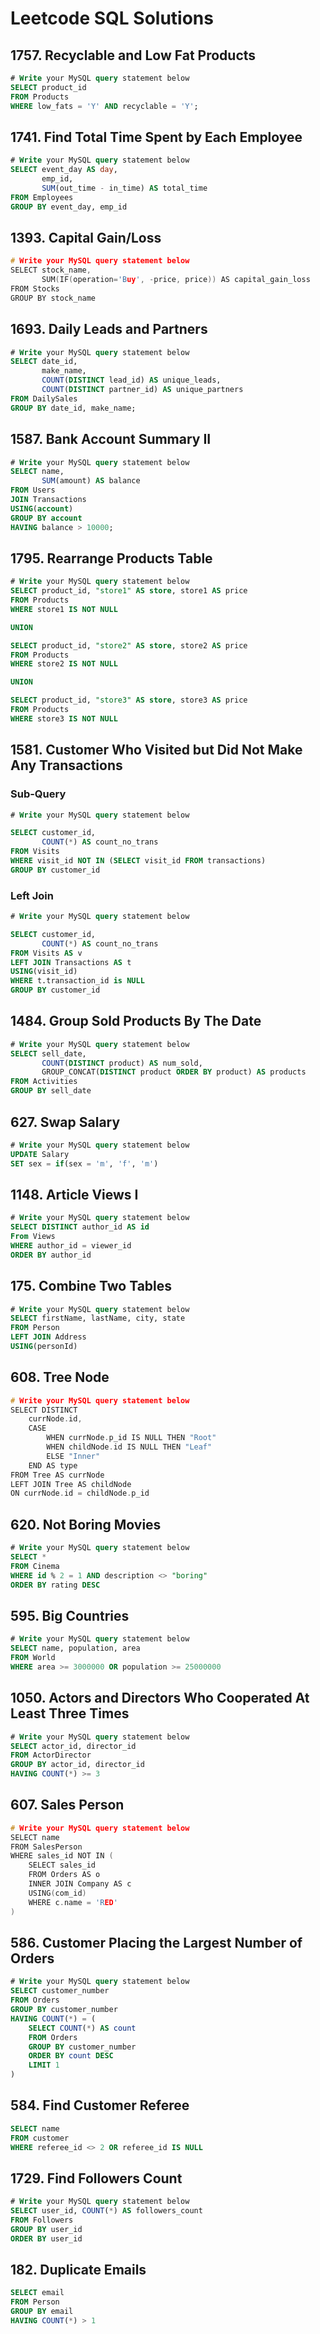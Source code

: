 # Leetcode SQL Solutions

## 1757. Recyclable and Low Fat Products
```sql
# Write your MySQL query statement below
SELECT product_id 
FROM Products 
WHERE low_fats = 'Y' AND recyclable = 'Y';
```

## 1741. Find Total Time Spent by Each Employee
```sql
# Write your MySQL query statement below
SELECT event_day AS day,
       emp_id, 
       SUM(out_time - in_time) AS total_time
FROM Employees
GROUP BY event_day, emp_id
```

## 1393. Capital Gain/Loss
```cpp
# Write your MySQL query statement below
SELECT stock_name,   
       SUM(IF(operation='Buy', -price, price)) AS capital_gain_loss
FROM Stocks
GROUP BY stock_name
```

## 1693. Daily Leads and Partners
```sql
# Write your MySQL query statement below
SELECT date_id, 
       make_name, 
       COUNT(DISTINCT lead_id) AS unique_leads,
       COUNT(DISTINCT partner_id) AS unique_partners
FROM DailySales
GROUP BY date_id, make_name;
```

## 1587. Bank Account Summary II
```sql
# Write your MySQL query statement below
SELECT name, 
       SUM(amount) AS balance
FROM Users
JOIN Transactions
USING(account)
GROUP BY account
HAVING balance > 10000;
```

## 1795. Rearrange Products Table
```sql
# Write your MySQL query statement below
SELECT product_id, "store1" AS store, store1 AS price
FROM Products
WHERE store1 IS NOT NULL

UNION

SELECT product_id, "store2" AS store, store2 AS price
FROM Products
WHERE store2 IS NOT NULL

UNION

SELECT product_id, "store3" AS store, store3 AS price
FROM Products
WHERE store3 IS NOT NULL
```

## 1581. Customer Who Visited but Did Not Make Any Transactions
### Sub-Query
```sql
# Write your MySQL query statement below

SELECT customer_id, 
       COUNT(*) AS count_no_trans
FROM Visits
WHERE visit_id NOT IN (SELECT visit_id FROM transactions)
GROUP BY customer_id
```

### Left Join
```sql
# Write your MySQL query statement below

SELECT customer_id, 
       COUNT(*) AS count_no_trans
FROM Visits AS v
LEFT JOIN Transactions AS t
USING(visit_id)
WHERE t.transaction_id is NULL
GROUP BY customer_id
```

## 1484. Group Sold Products By The Date
```sql
# Write your MySQL query statement below
SELECT sell_date, 
       COUNT(DISTINCT product) AS num_sold, 
       GROUP_CONCAT(DISTINCT product ORDER BY product) AS products
FROM Activities
GROUP BY sell_date
```

## 627. Swap Salary
```sql
# Write your MySQL query statement below
UPDATE Salary 
SET sex = if(sex = 'm', 'f', 'm')
```

## 1148. Article Views I
```sql
# Write your MySQL query statement below
SELECT DISTINCT author_id AS id
From Views
WHERE author_id = viewer_id
ORDER BY author_id
```

## 175. Combine Two Tables
```sql
# Write your MySQL query statement below
SELECT firstName, lastName, city, state
FROM Person
LEFT JOIN Address
USING(personId)
```

## 608. Tree Node
```cpp
# Write your MySQL query statement below
SELECT DISTINCT 
    currNode.id, 
    CASE
        WHEN currNode.p_id IS NULL THEN "Root"
        WHEN childNode.id IS NULL THEN "Leaf"
        ELSE "Inner"
    END AS type
FROM Tree AS currNode
LEFT JOIN Tree AS childNode
ON currNode.id = childNode.p_id
```

## 620. Not Boring Movies
```sql
# Write your MySQL query statement below
SELECT *
FROM Cinema
WHERE id % 2 = 1 AND description <> "boring"
ORDER BY rating DESC
```

## 595. Big Countries
```sql
# Write your MySQL query statement below
SELECT name, population, area
FROM World
WHERE area >= 3000000 OR population >= 25000000
```

## 1050. Actors and Directors Who Cooperated At Least Three Times
```sql
# Write your MySQL query statement below
SELECT actor_id, director_id
FROM ActorDirector
GROUP BY actor_id, director_id
HAVING COUNT(*) >= 3
```

## 607. Sales Person
```cpp
# Write your MySQL query statement below
SELECT name
FROM SalesPerson
WHERE sales_id NOT IN (
    SELECT sales_id
    FROM Orders AS o
    INNER JOIN Company AS c
    USING(com_id)
    WHERE c.name = 'RED'
)
```

## 586. Customer Placing the Largest Number of Orders
```sql
# Write your MySQL query statement below
SELECT customer_number
FROM Orders
GROUP BY customer_number
HAVING COUNT(*) = (
    SELECT COUNT(*) AS count
    FROM Orders
    GROUP BY customer_number
    ORDER BY count DESC
    LIMIT 1
)
```

## 584. Find Customer Referee
```sql
SELECT name
FROM customer
WHERE referee_id <> 2 OR referee_id IS NULL
```

## 1729. Find Followers Count
```sql
# Write your MySQL query statement below
SELECT user_id, COUNT(*) AS followers_count
FROM Followers
GROUP BY user_id
ORDER BY user_id
```

## 182. Duplicate Emails
```sql
SELECT email
FROM Person
GROUP BY email
HAVING COUNT(*) > 1
```